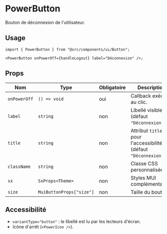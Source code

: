 # PowerButton

Bouton de déconnexion de l'utilisateur.

## Usage

```tsx
import { PowerButton } from "@src/components/ui/Button";

<PowerButton onPowerOff={handleLogout} label="Déconnexion" />;
```

## Props

| Nom          | Type                     | Obligatoire | Description                                                     |
| ------------ | ------------------------ | ----------- | --------------------------------------------------------------- |
| `onPowerOff` | `() => void`             | oui         | Callback exécuté au clic.                                       |
| `label`      | `string`                 | non         | Libellé visible (défaut `"Déconnexion"`).                       |
| `title`      | `string`                 | non         | Attribut `title` pour l'accessibilité (défaut `"Déconnexion"`). |
| `className`  | `string`                 | non         | Classe CSS personnalisée.                                       |
| `sx`         | `SxProps<Theme>`         | non         | Styles MUI complémentaires.                                     |
| `size`       | `MuiButtonProps["size"]` | non         | Taille du bouton.                                               |

## Accessibilité

- `variantType="button"` : le libellé est lu par les lecteurs d'écran.
- Icône d'arrêt (`<PowerIcon />`).
